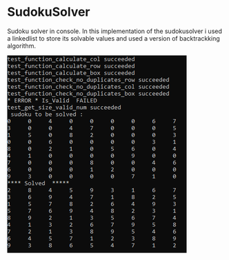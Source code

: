 # SudokuSolver
Sudoku solver in console. In this implementation of the sudokusolver i used a linkedlist to store its solvable values and used a version of backtrackking algorithm. 




![alt text](https://github.com/WilliamVoong/SudokuSolver/blob/master/Capture.PNG)

